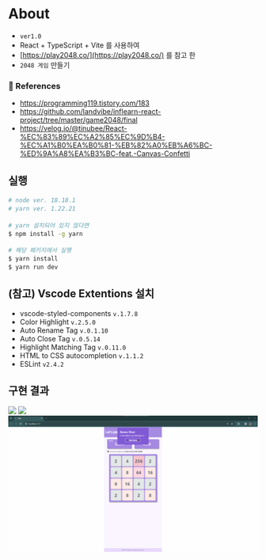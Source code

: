 # About
- `ver1.0` 
- React + TypeScript + Vite 를 사용하여
- [https://play2048.co/](https://play2048.co/) 를 참고 한
- `2048 게임` 만들기

### 🎁 References
- https://programming119.tistory.com/183
- https://github.com/landvibe/inflearn-react-project/tree/master/game2048/final
- https://velog.io/@tinubee/React-%EC%83%89%EC%A2%85%EC%9D%B4-%EC%A1%B0%EA%B0%81-%EB%82%A0%EB%A6%BC-%ED%9A%A8%EA%B3%BC-feat.-Canvas-Confetti


## 실행
```bash
# node ver. 18.18.1
# yarn ver. 1.22.21

# yarn 설치되어 있지 않다면
$ npm install -g yarn

# 해당 패키지에서 실행
$ yarn install
$ yarn run dev
```

## (참고) Vscode Extentions 설치
- vscode-styled-components `v.1.7.8`
- Color Highlight `v.2.5.0`
- Auto Rename Tag `v.0.1.10`
- Auto Close Tag `v.0.5.14`
- Highlight Matching Tag `v.0.11.0`
- HTML to CSS autocompletion `v.1.1.2`
- ESLint `v2.4.2`

## 구현 결과
![](/public/images/playing_counter.gif)
![](/public/images/success.gif)
![](/public/images/gameover.png)
